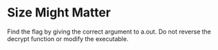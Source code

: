 # Size Might Matter

Find the flag by giving the correct argument to a.out. Do not reverse the decrypt function or modify the executable.